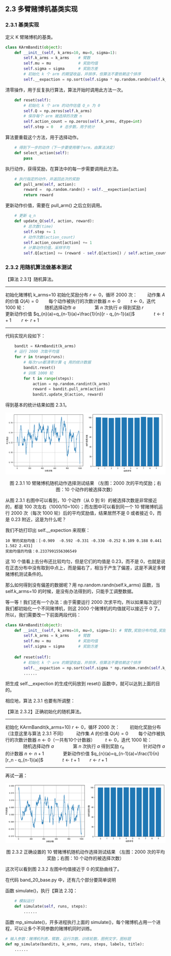 ## 2.3 多臂赌博机基类实现

### 2.3.1 基类实现

定义 K 臂赌博机的基类。

```python
class KArmBandit(object):
    def __init__(self, k_arms=10, mu=0, sigma=1):
        self.k_arms = k_arms    # 臂数
        self.mu = mu            # 奖励均值
        self.sigma = sigma      # 奖励方差
        # 初始化 k 个 arm 的期望收益，并排序，但算法不要依赖这个排序
        self.__expaction = np.sort(self.sigma * np.random.randn(self.k_arms) + self.mu)
```

清零操作，用于反复执行算法，算法开始时调用此方法一次。

```python
    def reset(self):
        # 初始化 k 个 arm 的动作估值 Q_n 为 0
        self.Q = np.zeros(self.k_arms)
        # 保存每个 arm 被选择的次数 n
        self.action_count = np.zeros(self.k_arms, dtype=int)
        self.step = 0   # 总步数，用于统计
```

算法要重载这个方法，用于选择动作。

```python
    # 得到下一步的动作（下一步要使用哪个arm，由算法决定）
    def select_action(self):
        pass
```

执行动作，获得奖励，在算法中的每一步需要调用此方法。

```python
    # 执行指定的动作，并返回此次的奖励
    def pull_arm(self, action):
        reward =  np.random.randn() + self.__expection[action]
        return reward
```

更新动作价值，需要在 pull_arm() 之后立刻调用。

```python
    # 更新 q_n
    def update_Q(self, action, reward):
        # 总次数(time)
        self.step += 1
        # 动作次数(action_count)
        self.action_count[action] += 1
        # 计算动作价值，采样平均
        self.Q[action] += (reward - self.Q[action]) / self.action_count[action]
```

### 2.3.2 用随机算法做基本测试

【算法 2.3.1】随机算法。

---

初始化赌博机 k_arms=10
初始化奖励分布
$r \leftarrow 0$，循环 2000 次：
　　动作集 $A$ 的价值 $Q(A)=0$
　　每个动作被执行的次数计数器 $n \leftarrow 0$
　　$t \leftarrow 0$，迭代 1000 轮：
　　　　随机选择动作 $a$
　　　　第 $n$ 次执行 $a$ 得到奖励 $r$
　　　　更新动作价值 $q_{n}(a)=q_{n-1}(a)+\frac{1}{n}[r - q_{n-1}(a)]$
　　　　$t \leftarrow t+1$
　　$r \leftarrow r+1$

---

代码实现片段如下：

```python
    bandit = KArmBandit(k_arms)
    # 运行 2000 次取平均值
    for r in trange(runs):
        # 每次run都清零计算 q 用的统计数据
        bandit.reset()
        # 训练 1000 轮
        for t in range(steps):
            action = np.random.randint(k_arms)
            reward = bandit.pull_arm(action)
            bandit.update_Q(action, reward)
```

得到基本的统计结果如图 2.3.1。

<center>
<img src='./img/10-mab-testing-wrong.png'/>

图 2.3.1 10 臂赌博机随机动作选择测试结果
（左图：2000 次的平均奖励；右图：10 个动作的被选择次数）
</center>

从图 2.3.1 右图中可以看到，10 个动作（从 0 到 9）的被选择次数是非常接近的，都是 100 次左右（1000/10=100）；而左图中可以看到同一个 10 臂赌博机运行 2000 次（每次 1000 轮）后的平均奖励值，结果居然不是 0 或者接近 0，而是 0.23 附近，这是为什么呢？

我们不妨打印出 self.__expection 来观察：

```
10 臂的奖励均值：[-0.909  -0.592 -0.331 -0.330 -0.252 0.109 0.188 0.441 1.582 2.431]
奖励均值的均值：0.2337991556306549
```

这 10 个值看上去分布还比较均匀，但是它们的均值是 0.23，而不是 0，也就是说在正态分布中没有取到中点上，而是偏右了，相当于产生了偏差，这是不满足多臂赌博机测试条件的。

那么如何得到没有偏差的数据呢？用 np.random.randn(self.k_arms) 函数，当 self.k_arms=10 的时候，是没有办法得到的，只能手工调整数据。

等一等！我们还有一个办法：由于需要运行 2000 次求平均，所以如果每次运行我们都初始化一个不同赌博机，则这 2000 个赌博机的均值就可以接近于 0 了。所以，我们需要改一下前面两段代码：

```python
class KArmBandit(object):
    def __init__(self, k_arms=10, mu=0, sigma=1): # 臂数,奖励分布均值,奖励分布方差
        self.k_arms = k_arms    # 臂数
        self.mu = mu            # 奖励均值
        self.sigma = sigma      # 奖励方差

    def reset(self):
        # 初始化 k 个 arm 的期望收益，并排序，但算法不要依赖这个排序
        self.__expaction = np.sort(self.sigma * np.random.randn(self.k_arms) + self.mu)
        ......
```

把生成 self.__expection 的生成代码放到 reset() 函数中，就可以达到上面的目的。

相应地，算法 2.3.1 也要有所调整：

【算法 2.3.2】正确初始化的随机算法。

---

初始化 KArmBandit(k_arms=10)
$r \leftarrow 0$，循环 2000 次：
　　初始化奖励分布（注意这里与算法 2.3.1 不同）
　　动作集 $A$ 的价值 $Q(A)=0$
　　每个动作被执行的次数计数器 $n \leftarrow 0$（一共有10个计数器）
　　$t \leftarrow 0$，迭代 1000 轮：
　　　　随机选择动作 $a$
　　　　第 $n$ 次执行 $a$ 得到奖励 $r_n$
　　　　针对动作 $a$ 的计数器 $n \leftarrow n+1$
　　　　更新动作价值 $q_{n}(a)=q_{n-1}(a)+\frac{1}{n}[r_n - q_{n-1}(a)]$
　　　　$t \leftarrow t+1$
　　$r \leftarrow r+1$

---

再试一遍：

<center>
<img src='./img/10-mab-testing-correct.png'/>

图 2.3.2 正确设置的 10 臂赌博机随机动作选择测试结果
（左图：2000 次的平均奖励；右图：10 个动作的被选择次数）
</center>

这次可以看到图 2.3.2 左图中均值接近于 0 的奖励曲线了。


在代码 band_20_base.py 中，还有几个部分要简单说明

函数 simulate()，执行【算法 2.3】：

```python
    # 模拟运行
    def simulate(self, runs, steps):
        ......
```

函数 mp_simulate()，开多进程执行上面的 simulate()，每个赌博机占用一个进程，可以让多个不同参数的赌博机同时训练。

```python
# 输入参数：赌博机列表，臂数，运行次数，训练轮数，图例文字，图标题
def mp_simulate(bandits, k_arms, runs, steps, labels, title):
    ......
```
